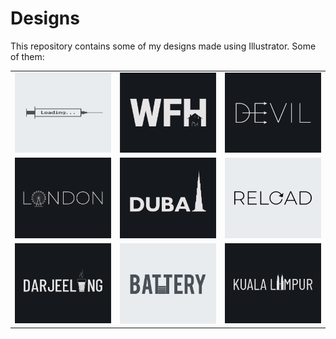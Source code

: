 # Designs
This repository contains some of my designs made using Illustrator.
Some of them:
<table>
    <tr>
      <td><img src="2020-11/png/30.11.2020.png"></td>
      <td><img src="2021-01/png/05.01.2021.png"></td>
      <td><img src="2020-12/png/10.12.2020.png"></td>
    </tr>
    <tr>
      <td><img src="2020-12/png/16.12.2020.png"></td>
      <td><img src="2020-12/png/14.12.2020.png"></td>
      <td><img src="2020-11/png/25.11.2020.png"></td>
    </tr>
    <tr>
      <td><img src="2020-12/png/31.12.2020.png"></td>
      <td><img src="2020-11/png/28.11.2020.png"></td>
      <td><img src="2020-12/png/29.12.2020.png"></td>
    </tr>
</table>
